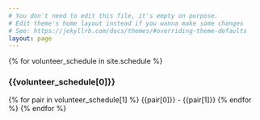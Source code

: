 ```yaml
---
# You don't need to edit this file, it's empty on purpose.
# Edit theme's home layout instead if you wanna make some changes
# See: https://jekyllrb.com/docs/themes/#overriding-theme-defaults
layout: page
---
```

{% for volunteer_schedule in site.schedule %}
<h3>{{volunteer_schedule[0]}}</h3>
{% for pair in volunteer_schedule[1] %}
{{pair[0]}} - {{pair[1]}}
{% endfor %}
{% endfor %}